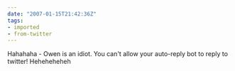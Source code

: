 ```yaml
---
date: "2007-01-15T21:42:36Z"
tags:
- imported
- from-twitter
---
```

Hahahaha - Owen is an idiot. You can't allow your auto-reply bot to reply to twitter\! Heheheheheh
